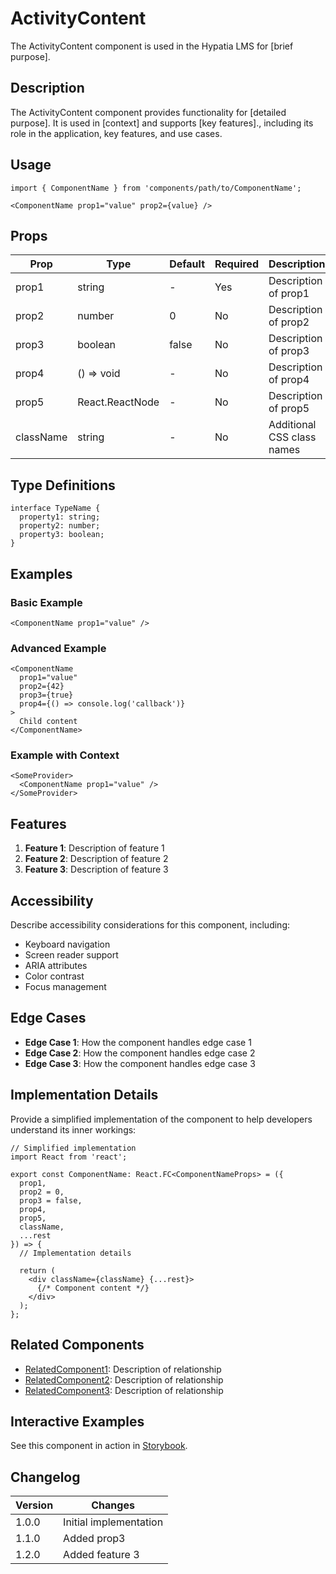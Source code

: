 # ActivityContent

The ActivityContent component is used in the Hypatia LMS for [brief purpose].

## Description

The ActivityContent component provides functionality for [detailed purpose]. It is used in [context] and supports [key features]., including its role in the application, key features, and use cases.

## Usage

```tsx
import { ComponentName } from 'components/path/to/ComponentName';

<ComponentName prop1="value" prop2={value} />
```

## Props

| Prop | Type | Default | Required | Description |
|------|------|---------|----------|-------------|
| prop1 | string | - | Yes | Description of prop1 |
| prop2 | number | 0 | No | Description of prop2 |
| prop3 | boolean | false | No | Description of prop3 |
| prop4 | () => void | - | No | Description of prop4 |
| prop5 | React.ReactNode | - | No | Description of prop5 |
| className | string | - | No | Additional CSS class names |

## Type Definitions

```tsx
interface TypeName {
  property1: string;
  property2: number;
  property3: boolean;
}
```

## Examples

### Basic Example

```tsx
<ComponentName prop1="value" />
```

### Advanced Example

```tsx
<ComponentName 
  prop1="value"
  prop2={42}
  prop3={true}
  prop4={() => console.log('callback')}
>
  Child content
</ComponentName>
```

### Example with Context

```tsx
<SomeProvider>
  <ComponentName prop1="value" />
</SomeProvider>
```

## Features

1. **Feature 1**: Description of feature 1
2. **Feature 2**: Description of feature 2
3. **Feature 3**: Description of feature 3

## Accessibility

Describe accessibility considerations for this component, including:

- Keyboard navigation
- Screen reader support
- ARIA attributes
- Color contrast
- Focus management

## Edge Cases

- **Edge Case 1**: How the component handles edge case 1
- **Edge Case 2**: How the component handles edge case 2
- **Edge Case 3**: How the component handles edge case 3

## Implementation Details

Provide a simplified implementation of the component to help developers understand its inner workings:

```tsx
// Simplified implementation
import React from 'react';

export const ComponentName: React.FC<ComponentNameProps> = ({
  prop1,
  prop2 = 0,
  prop3 = false,
  prop4,
  prop5,
  className,
  ...rest
}) => {
  // Implementation details
  
  return (
    <div className={className} {...rest}>
      {/* Component content */}
    </div>
  );
};
```

## Related Components

- [RelatedComponent1](./RelatedComponent1.md): Description of relationship
- [RelatedComponent2](./RelatedComponent2.md): Description of relationship
- [RelatedComponent3](./RelatedComponent3.md): Description of relationship

## Interactive Examples

See this component in action in [Storybook](http://localhost:6006/?path=/story/category-componentname--basic).

## Changelog

| Version | Changes |
|---------|---------|
| 1.0.0 | Initial implementation |
| 1.1.0 | Added prop3 |
| 1.2.0 | Added feature 3 |
